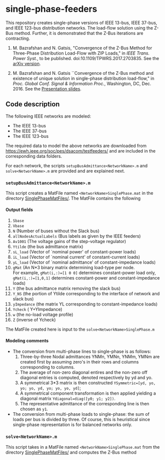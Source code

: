 # single-phase-feeders
This repository creates single-phase versions of  IEEE 13-bus, IEEE 37-bus, and IEEE 123-bus distribution networks. The load-flow solution using the Z-Bus method. Further, it is demonstrated that the Z-Bus iterations are contracting.



1) M. Bazrafshan and N. Gatsis, "Convergence of the Z-Bus Method for Three-Phase Distribution Load-Flow with ZIP Loads," in *IEEE Trans.  Power Syst.*, to be published. doi:10.1109/TPWRS.2017.2703835. See the [arXiv version](https://arxiv.org/pdf/1605.08511.pdf).


2) M. Bazrafshan and N. Gatsis ``Convergence of the Z-Bus method and existence of unique solution in single-phase distribution
load-flow," in *Proc. Global Conf. Signal \& Information Proc.*, Washington, DC, Dec. 2016.  See the [Presentation slides](https://sigport.org/sites/default/files/docs/globalsip.pdf).


## Code description 

The following IEEE networks are modeled: 
* The IEEE 13-bus 
* The IEEE 37-bus
* The IEEE 123-bus

The required data to model the above  networks are downloaded from 
https://ewh.ieee.org/soc/pes/dsacom/testfeeders/ 
and are included in the corresponding data folders. 

For each network, the scripts `setupBusAdmittance<NetworkName>.m` and `solve<NetworkName>.m` are provided and are explained next.


### `setupBusAdmittance<NetworkName>.m`
 This script creates a MatFile named `<NetworkName>SinglePhase.mat` in the
 directory [SinglePhaseMatFiles/](https://github.com/hafezbazrafshan/single-phase-feeders/tree/FeederConstruction/SinglePhaseMatFiles).   The MatFile contains the following
 
 #### Output fields
 1. `Sbase`
 2. `Vbase`
 3. `N` (Number of buses without the Slack bus)
 4. `allNodesActualLabels` (Bus labels as given by the IEEE feeders)
 5. `Av1001` (The voltage gains of the step-voltage regulator)
 6. `Ytilde` (the bus admittance matrix)
 7. `sL_load`  (Vector of `nominal power' of constant-power loads)
 8. `iL_load` (Vector of `nominal current' of constant-current loads)
 9. `yL_load` (Vector of `nominal admittance' of constant-impedance loads)
 10. `gMat` (An N*3 binary matrix determining load-type per node.  
 For example, `gMat(i,:)=[1 0 0]` determines constant-power load only, 
 `gMat(i,:)=[1,0,1]` determines constant-power and constant-impedance loads)
 11. `Y` (the bus admittance matrix removing the slack bus)
 12. `Y_NS` (the portion of Ytilde corresponding to the interface of network
 and slack bus)
 13. `yImpedance` (the matrix YL corresponding to constant-impedance loads)
14. `Ycheck` ( Y+YImpedance)
 15. `w` (the no-load voltage profile)
 16. `Z` (inverse of Ycheck)

The MatFile created here is input to the `solve<NetworkName>SinglePhase.m`

 #### Modeling comments
* The conversion from  multi-phase lines to single-phase is as follows:
  1. Three-by-three Nodal admittances YNMn, YMNn, YNMm, YMNm 
          are created first by assuming zero's in their rows and columns corresponding to 
          columns.  
  2. The average of non-zero diagonal entires and the non-zero
          off diagonal entries is computed, denoted respectively by yd and
         yo. 
  3. A symmetrical 3*3 matrix is then constructed
          `YSymmetric=[yd, yo, yo; yo, yd, yo; yo, yo, yd]`;
  4.  A symmetrical component transformation is then applied
          yielding  a diagonal matrix `Ydiagonal=diag([y0; y1; y2])`.
  5. The representative admittance of the corresponding line is
           then chosen as `y1`.  
* The conversion from multi-phase loads to single-phase: the sum of
  loads per bus is divided by three.  Of course, this is  heuristical
  since single-phase representation is for balanced networks only.
 
 ### `solve<NetworkName>.m`
  This script takes in a MatFile named `<NetworkName>SinglePhase.mat` from the
 directory [SinglePhaseMatFiles/](https://github.com/hafezbazrafshan/single-phase-feeders/tree/FeederConstruction/SinglePhaseMatFiles) and computes the Z-Bus method 
